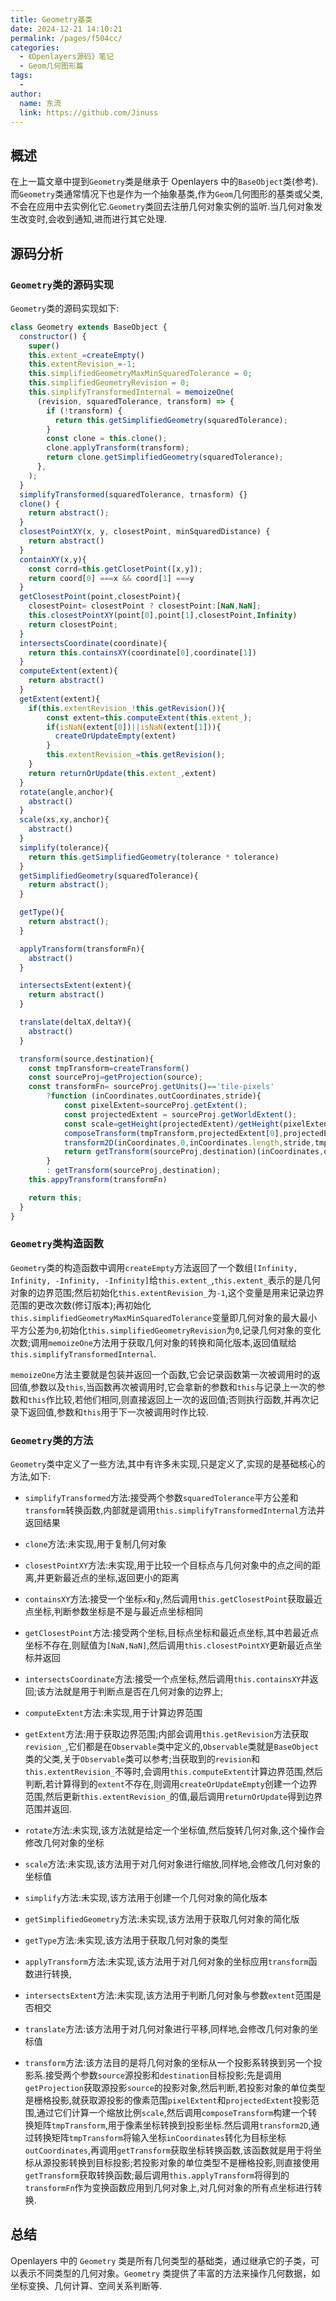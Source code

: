 ```yaml
---
title: Geometry基类
date: 2024-12-21 14:10:21
permalink: /pages/f504cc/
categories:
  - 《Openlayers源码》笔记
  - Geom几何图形篇
tags:
  -
author:
  name: 东流
  link: https://github.com/Jinuss
---
```


## 概述

在上一篇文章[]()中提到`Geometry`类是继承于 Openlayers 中的`BaseObject`类(参考[]()).而`Geometry`类通常情况下也是作为一个抽象基类,作为`Geom`几何图形的基类或父类,不会在应用中去实例化它.`Geometry`类回去注册几何对象实例的监听.当几何对象发生改变时,会收到通知,进而进行其它处理.

## 源码分析

### `Geometry`类的源码实现

`Geometry`类的源码实现如下:

```js
class Geometry extends BaseObject {
  constructor() {
    super()
    this.extent_=createEmpty()
    this.extentRevision_=-1;
    this.simplifiedGeometryMaxMinSquaredTolerance = 0;
    this.simplifiedGeometryRevision = 0;
    this.simplifyTransformedInternal = memoizeOne(
      (revision, squaredTolerance, transform) => {
        if (!transform) {
          return this.getSimplifiedGeometry(squaredTolerance);
        }
        const clone = this.clone();
        clone.applyTransform(transform);
        return clone.getSimplifiedGeometry(squaredTolerance);
      },
    );
  }
  simplifyTransformed(squaredTolerance, trnasform) {}
  clone() {
    return abstract();
  }
  closestPointXY(x, y, closestPoint, minSquaredDistance) {
    return abstract()
  }
  containXY(x,y){
    const corrd=this.getClosetPoint([x,y]);
    return coord[0] ===x && coord[1] ===y
  }
  getClosestPoint(point,closestPoint){
    closestPoint= closestPoint ? closestPoint:[NaN,NaN];
    this.closestPointXY(point[0],point[1],closestPoint,Infinity)
    return closestPoint;
  }
  intersectsCoordinate(coordinate){
    return this.containsXY(coordinate[0],coordinate[1])
  }
  computeExtent(extent){
    return abstract()
  }
  getExtent(extent){
    if(this.extentRevision_!this.getRevision()){
        const extent=this.computeExtent(this.extent_);
        if(isNaN(extent[0])||isNaN(extent[1])){
          createOrUpdateEmpty(extent)
        }
        this.extentRevision_=this.getRevision();
    }
    return returnOrUpdate(this.extent_,extent)
  }
  rotate(angle,anchor){
    abstract()
  }
  scale(xs,xy,anchor){
    abstract()
  }
  simplify(tolerance){
    return this.getSimplifiedGeometry(tolerance * tolerance)
  }
  getSimplifiedGeometry(squaredTolerance){
    return abstract();
  }

  getType(){
    return abstract();
  }

  applyTransform(transformFn){
    abstract()
  }

  intersectsExtent(extent){
    return abstract()
  }

  translate(deltaX,deltaY){
    abstract()
  }

  transform(source,destination){
    const tmpTransform=createTransform()
    const sourceProj=getProjection(source);
    const transformFn= sourceProj.getUnits()=='tile-pixels'
        ?function (inCoordinates,outCoordinates,stride){
            const pixelExtent=sourceProj.getExtent();
            const projectedExtent = sourceProj.getWorldExtent();
            const scale=getHeight(projectedExtent)/getHeight(pixelExtent);
            composeTransform(tmpTransform,projectedExtent[0],projectedExtent[3]),scale,-scale,0,0,0);
            transform2D(inCoordinates,0,inCoordinates.length,stride,tmpTransform,outCoordinates);
            return getTransform(sourceProj,destination)(inCoordinates,outCoordinates,stride)
        }
        : getTransform(sourceProj,destination);
    this.appyTransform(transformFn)

    return this;
  }
}
```

### `Geometry`类构造函数

`Geometry`类的构造函数中调用`createEmpty`方法返回了一个数组`[Infinity, Infinity, -Infinity, -Infinity]`给`this.extent_`,`this.extent_`表示的是几何对象的边界范围;然后初始化`this.extentRevision_`为`-1`,这个变量是用来记录边界范围的更改次数(修订版本);再初始化`this.simplifiedGeometryMaxMinSquaredTolerance`变量即几何对象的最大最小平方公差为`0`,初始化`this.simplifiedGeometryRevision`为`0`,记录几何对象的变化次数;调用`memoizeOne`方法用于获取几何对象的转换和简化版本,返回值赋给`this.simplifyTransformedInternal`.

`memoizeOne`方法主要就是包装并返回一个函数,它会记录函数第一次被调用时的返回值,参数以及`this`,当函数再次被调用时,它会拿新的参数和`this`与记录上一次的参数和`this`作比较,若他们相同,则直接返回上一次的返回值;否则执行函数,并再次记录下返回值,参数和`this`用于下一次被调用时作比较.

### `Geometry`类的方法

`Geometry`类中定义了一些方法,其中有许多未实现,只是定义了,实现的是基础核心的方法,如下:

- `simplifyTransformed`方法:接受两个参数`squaredTolerance`平方公差和`transform`转换函数,内部就是调用`this.simplifyTransformedInternal`方法并返回结果

- `clone`方法:未实现,用于复制几何对象
- `closestPointXY`方法:未实现,用于比较一个目标点与几何对象中的点之间的距离,并更新最近点的坐标,返回更小的距离

- `containsXY`方法:接受一个坐标`x`和`y`,然后调用`this.getClosestPoint`获取最近点坐标,判断参数坐标是不是与最近点坐标相同

- `getClosestPoint`方法:接受两个坐标,目标点坐标和最近点坐标,其中若最近点坐标不存在,则赋值为`[NaN,NaN]`,然后调用`this.closestPointXY`更新最近点坐标并返回

- `intersectsCoordinate`方法:接受一个点坐标,然后调用`this.containsXY`并返回;该方法就是用于判断点是否在几何对象的边界上;

- `computeExtent`方法:未实现,用于计算边界范围

- `getExtent`方法:用于获取边界范围;内部会调用`this.getRevision`方法获取`revision_`,它们都是在`Observable`类中定义的,`Observable`类就是`BaseObject`类的父类,关于`Observable`类可以参考[]();当获取到的`revision`和`this.extentRevision_`不等时,会调用`this.computeExtent`计算边界范围,然后判断,若计算得到的`extent`不存在,则调用`createOrUpdateEmpty`创建一个边界范围,然后更新`this.extentRevision_`的值,最后调用`returnOrUpdate`得到边界范围并返回.

- `rotate`方法:未实现,该方法就是给定一个坐标值,然后旋转几何对象,这个操作会修改几何对象的坐标

- `scale`方法:未实现,该方法用于对几何对象进行缩放,同样地,会修改几何对象的坐标值

- `simplify`方法:未实现,该方法用于创建一个几何对象的简化版本

- `getSimplifiedGeometry`方法:未实现,该方法用于获取几何对象的简化版

- `getType`方法:未实现,该方法用于获取几何对象的类型
- `applyTransform`方法:未实现,该方法用于对几何对象的坐标应用`transform`函数进行转换,

- `intersectsExtent`方法:未实现,该方法用于判断几何对象与参数`extent`范围是否相交

- `translate`方法:该方法用于对几何对象进行平移,同样地,会修改几何对象的坐标值

- `transform`方法:该方法目的是将几何对象的坐标从一个投影系转换到另一个投影系.接受两个参数`source`源投影和`destination`目标投影;先是调用`getProjection`获取源投影`source`的投影对象,然后判断,若投影对象的单位类型是栅格投影,就获取源投影的像素范围`pixelExtent`和`projectedExtent`投影范围,通过它们计算一个缩放比例`scale`,然后调用`composeTransform`构建一个转换矩阵`tmpTransform`,用于像素坐标转换到投影坐标.然后调用`transform2D`,通过转换矩阵`tmpTransform`将输入坐标`inCoordinates`转化为目标坐标`outCoordinates`,再调用`getTransform`获取坐标转换函数,该函数就是用于将坐标从源投影转换到目标投影;若投影对象的单位类型不是栅格投影,则直接使用`getTransform`获取转换函数;最后调用`this.applyTransform`将得到的`transformFn`作为变换函数应用到几何对象上,对几何对象的所有点坐标进行转换.

## 总结

Openlayers 中的 `Geometry` 类是所有几何类型的基础类，通过继承它的子类，可以表示不同类型的几何对象。`Geometry` 类提供了丰富的方法来操作几何数据，如坐标变换、几何计算、空间关系判断等.